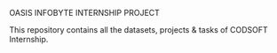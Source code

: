 OASIS INFOBYTE INTERNSHIP PROJECT

This repository contains all the datasets, projects & tasks of CODSOFT Internship.
